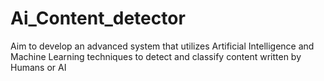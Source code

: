 # Ai_Content_detector
Aim to develop an advanced system that utilizes Artificial Intelligence and Machine Learning techniques to detect and classify content written by Humans or AI
 
